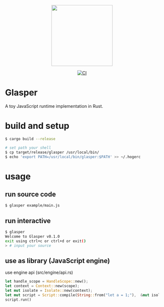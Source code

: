 <div align="center">
  <img src="https://user-images.githubusercontent.com/71201308/191076633-4efad1ee-c458-4309-886f-c5c3336fecb0.png" width="200">
  
  [![CI](https://github.com/Ubugeeei/Glasper/actions/workflows/rust.yml/badge.svg)](https://github.com/Ubugeeei/Glasper/actions/workflows/rust.yml)
</div>

# Glasper

A toy JavaScript runtime implementation in Rust.

# build and setup

```sh
$ cargo build --release

# set path your shell
$ cp target/release/glasper /usr/local/bin/
$ echo 'export PATH=/usr/local/bin/glasper:$PATH' >> ~/.hogerc
```

# usage

## run source code

```sh
$ glasper example/main.js
```

## run interactive

```sh
$ glasper
Welcome to Glasper v0.1.0
exit using ctrl+c or ctrl+d or exit()
> # input your source
```

## use as library (JavaScript engine)

use engine api (src/engine/api.rs)

```rs
let handle_scope = HandleScope::new();
let context = Context::new(scope);
let mut isolate = Isolate::new(context);
let mut script = Script::compile(String::from("let a = 1;"),  &mut isolate.context.scope);
script.run()
```
